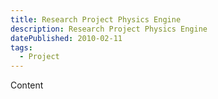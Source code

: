 ```yaml
---
title: Research Project Physics Engine
description: Research Project Physics Engine
datePublished: 2010-02-11
tags:
  - Project
---
```


Content
